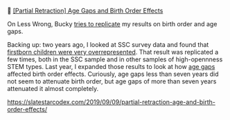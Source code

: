 📝 [[Partial Retraction] Age Gaps and Birth Order Effects](https://slatestarcodex.com/2019/09/09/partial-retraction-age-and-birth-order-effects/)

On Less Wrong, Bucky [tries to replicate](https://www.lesswrong.com/posts/uZEeqmeFjs3nmawn7/age-gaps-and-birth-order-failed-reproduction-of-results) my results on birth order and age gaps.

Backing up: two years ago, I looked at SSC survey data and found that [firstborn children were very overrepresented](https://slatestarcodex.com/2019/05/14/age-gaps-and-birth-order-effects/). That result was replicated a few times, both in the SSC sample and in other samples of high-opennness STEM types. Last year, I expanded those results to look at how [age gaps](https://slatestarcodex.com/2019/05/14/age-gaps-and-birth-order-effects/) affected birth order effects. Curiously, age gaps less than seven years did not seem to attenuate birth order, but age gaps of more than seven years attenuated it almost completely.

https://slatestarcodex.com/2019/09/09/partial-retraction-age-and-birth-order-effects/